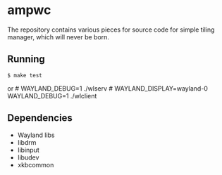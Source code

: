 
ampwc
=====

The repository contains various pieces for source code for
simple tiling manager, which will never be born.

Running
-------

    $ make test

or
    # WAYLAND_DEBUG=1 ./wlserv
    # WAYLAND_DISPLAY=wayland-0 WAYLAND_DEBUG=1 ./wlclient

Dependencies
------------

* Wayland libs
* libdrm
* libinput
* libudev
* xkbcommon

